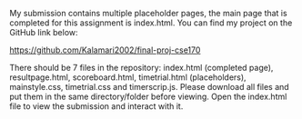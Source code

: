 My submission contains multiple placeholder pages, the main page that is completed for this assignment is index.html. You can find my project on the GitHub link below:
 
https://github.com/Kalamari2002/final-proj-cse170

There should be 7 files in the repository: index.html (completed page), resultpage.html, scoreboard.html, timetrial.html (placeholders), mainstyle.css, timetrial.css and timerscrip.js. Please download all files and put them in the same directory/folder before viewing. Open the index.html file to view the submission and interact with it.
